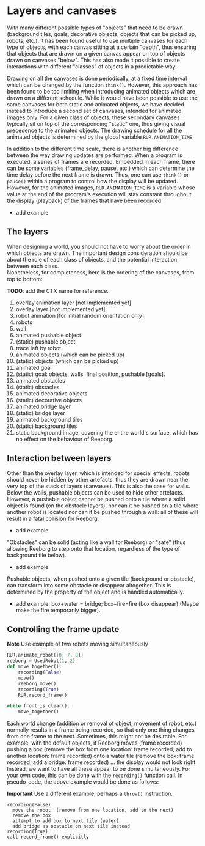 # Layers and canvases

With many different possible types of "objects" that need to be drawn \(background tiles, goals, decorative objects, objects that can be picked up, robots, etc.\), it has been found useful to use multiple canvases for each type of objects, with each canvas sitting at a certain "depth", thus ensuring that objects that are drawn on a given canvas appear on top of objects drawn on canvases "below". This has also made it possible to create interactions with different "classes" of objects in a predictable way.

Drawing on all the canvases is done periodically, at a fixed time interval which can be changed by the function `think()`. However, this approach has been found to be too limiting when introducing animated objects which are drawn on a different schedule. While it would have been possible to use the same canvases for both static and animated objects, we have decided instead to introduce a second set of canvases, intended for animated images only. For a given class of objects, these secondary canvases typically sit on top of the corresponding "static" one, thus giving visual precedence to the animated objects. The drawing schedule for all the animated objects is determined by the global variable `RUR.ANIMATION_TIME`.

In addition to the different time scale, there is another big difference between the way drawing updates are performed.  When a program is executed, a series of frames are recorded.  Embedded in each frame, there can be some variables \(frame\_delay, pause, etc.\) which can determine the time delay before the next frame is drawn. Thus, one can use `think()` or `pause()` within a program to control how the display will be updated. However, for the animated images, `RUR.ANIMATION_TIME` is a variable whose value at the end of the program's execution will stay constant throughout the display \(playback\) of the frames that have been recorded.

* add example

## The layers

When designing a world, you should not have to worry about the order in which objects are drawn. The important design consideration should be about the role of each class of objects, and the potential interaction between each class.  
Nonetheless, for completeness, here is the ordering of the canvases, from top to bottom:

**TODO**: add the CTX name for reference.

1. overlay animation layer \[not implemented yet\]
2. overlay layer \[not implemented yet\]
3. robot animation \[for initial random orientation only\]
4. robots
5. wall
6. animated pushable object
7. \(static\) pushable object
8. trace left by robot.
9. animated objects \(which can be picked up\)
10. \(static\) objects \(which can be picked up\)
11. animated goal
12. \(static\) goal: objects, walls, final position, pushable \[goals\].
13. animated obstacles
14. \(static\) obstacles
15. animated decorative objects
16. \(static\) decorative objects
17. animated bridge layer
18. \(static\) bridge layer
19. animated background tiles
20. \(static\) background tiles
21. static background image, covering the entire world's surface, which has no effect on the behaviour of Reeborg.

## Interaction between layers

Other than the overlay layer, which is intended for special effects, robots should never be hidden by other artefacts: thus they are drawn near the very top of the stack of layers \(canvases\). This is also the case for walls. Below the walls, pushable objects can be used to hide other artefacts. However, a pushable object cannot be pushed onto a tile where a solid object is found \(on the obstacle layers\), nor can it be pushed on a tile where another robot is located nor can it be pushed through a wall: all of these will result in a fatal collision for Reeborg.

* add example

"Obstacles" can be solid \(acting like a wall for Reeborg\) or "safe" \(thus allowing Reeborg to step onto that location, regardless of the type of background tile below\).

* add example

Pushable objects, when pushed onto a given tile \(background or obstacle\), can transform into some obstacle or disappear altogether. This is determined by the property of the object and is handled automatically.

* add example: box+water = bridge; box+fire=fire \(box disappear\)  \(Maybe make the fire temporarily bigger\).

## Controlling the frame update

**Note** Use example of two robots moving simultaneously

```python
RUR.animate_robot([0, 7, 8])
reeborg = UsedRobot(1, 2)
def move_together():
    recording(False)
    move()
    reeborg.move()
    recording(True)
    RUR.record_frame()

while front_is_clear():
    move_together()
```

Each world change \(addition or removal of object, movement of robot, etc.\) normally results in a frame being recorded, so that only one thing changes from one frame to the next.  Sometimes, this might not be desirable. For example, with the default objects, if Reeborg moves \(frame recorded\) pushing a box \(remove the box from one location: frame recorded; add to another location: frame recorded\) onto a water tile \(remove the box: frame recorded; add a bridge: frame recorded\) ... the display would not look right. Instead, we want to have all these appear to be done simultaneously.  For your own code, this can be done with the `recording()` function call. In pseudo-code, the above example would be done as follows:

**Important** Use a different example, perhaps a `throw()` instruction.

```
recording(False)
  move the robot  (remove from one location, add to the next)
  remove the box
  attempt to add box to next tile (water)
  add bridge as obstacle on next tile instead
recording(True)
call record_frame() explicitly
```



